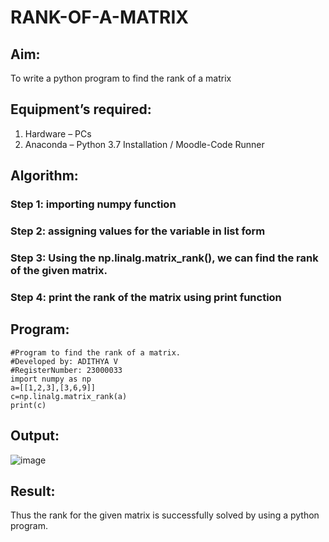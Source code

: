 # RANK-OF-A-MATRIX
## Aim:
To write a python program to find the rank of a matrix
## Equipment’s required:
1. 	Hardware – PCs
2. 	Anaconda – Python 3.7 Installation / Moodle-Code Runner
## Algorithm:
### Step 1: importing numpy function
### Step 2: assigning values for the variable in list form
### Step 3: Using the np.linalg.matrix_rank(), we can find the rank of the given matrix.
### Step 4: print the rank of the matrix using print function
## Program:
~~~
#Program to find the rank of a matrix.
#Developed by: ADITHYA V
#RegisterNumber: 23000033
import numpy as np
a=[[1,2,3],[3,6,9]]
c=np.linalg.matrix_rank(a)
print(c)
~~~
## Output:

![image](https://github.com/ADITHYA23000033/RANK-OF-A-MATRIX/assets/148514544/a205a437-7cc4-417a-8678-bfa9dc8eaa83)

## Result:
Thus the rank for the given matrix is successfully solved by  using a python program.

